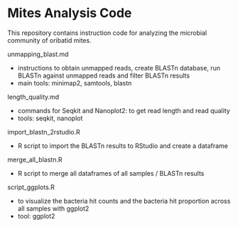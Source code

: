 # Mites Analysis Code

This repository contains instruction code for analyzing the microbial community of oribatid mites.

unmapping_blast.md 
- instructions to obtain unmapped reads, create BLASTn database, run BLASTn against unmapped reads and filter BLASTn results
- main tools: minimap2, samtools, blastn 

length_quality.md
- commands for Seqkit and Nanoplot2: to get read length and read quality
- tools: seqkit, nanoplot

import_blastn_2rstudio.R 
- R script to import the BLASTn results to RStudio and create a dataframe 

merge_all_blastn.R
- R script to merge all dataframes of all samples / BLASTn results

script_ggplots.R
- to visualize the bacteria hit counts and the bacteria hit proportion across all samples with ggplot2
- tool: ggplot2 
